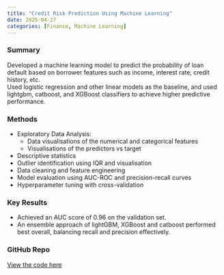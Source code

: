 ```yaml
---
title: "Credit Risk Prediction Using Machine Learning"
date: 2025-04-27
categories: [Finance, Machine Learning]
---
```


### Summary
Developed a machine learning model to predict the probability of loan default based on borrower features such as income, interest rate, credit history, etc.  
Used logistic regression and other linear models as the baseline, and used lightgbm, catboost, and XGBoost classifiers to achieve higher predictive performance.

### Methods
- Exploratory Data Analysis:
  - Data visualisations of the numerical and categorical features
  - Visualisations of the predictors vs target
- Descriptive statistics
- Outlier identification using IQR and visualisation
- Data cleaning and feature engineering
- Model evaluation using AUC-ROC and precision-recall curves
- Hyperparameter tuning with cross-validation

### Key Results
- Achieved an AUC score of 0.96 on the validation set.
- An ensemble approach of lightGBM, XGBoost and catboost performed best overall, balancing recall and precision effectively.


### GitHub Repo
[View the code here](https://github.com/kgiannako/credit_risk_modelling) <!-- Replace with your repo link -->
